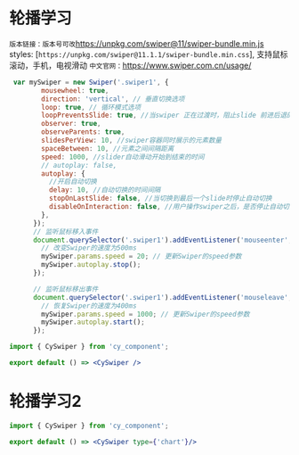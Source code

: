# 轮播学习
`版本链接：版本号可改`https://unpkg.com/swiper@11/swiper-bundle.min.js
styles: [`https://unpkg.com/swiper@11.1.1/swiper-bundle.min.css`],
支持鼠标滚动，手机，电视滑动
`中文官网：`https://www.swiper.com.cn/usage/
```javascript
 var mySwiper = new Swiper('.swiper1', {
        mousewheel: true,
        direction: 'vertical', // 垂直切换选项
        loop: true, // 循环模式选项
        loopPreventsSlide: true, //当swiper 正在过渡时，阻止slide 前进后退的切换操作
        observer: true,
        observeParents: true,
        slidesPerView: 10, //swiper容器同时展示的元素数量
        spaceBetween: 10, //元素之间间隔距离
        speed: 1000, //slider自动滑动开始到结束的时间
        // autoplay: false,
        autoplay: {
          //开启自动切换
          delay: 10, //自动切换的时间间隔
          stopOnLastSlide: false, //当切换到最后一个slide时停止自动切换
          disableOnInteraction: false, //用户操作swiper之后，是否停止自动切换效果
        },
      });
      // 监听鼠标移入事件
      document.querySelector('.swiper1').addEventListener('mouseenter', function () {
        // 改变Swiper的速度为500ms
        mySwiper.params.speed = 20; // 更新Swiper的speed参数
        mySwiper.autoplay.stop();
      });

      // 监听鼠标移出事件
      document.querySelector('.swiper1').addEventListener('mouseleave', function () {
        // 恢复Swiper的速度为400ms
        mySwiper.params.speed = 1000; // 更新Swiper的speed参数
        mySwiper.autoplay.start();
      });
```

```jsx
import { CySwiper } from 'cy_component';

export default () => <CySwiper />
```

# 轮播学习2

```jsx
import { CySwiper } from 'cy_component';

export default () => <CySwiper type={'chart'}/>
```
